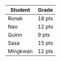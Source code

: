 | Student | Grade |
|----------|----------|
| Ronak | 18 pts |
| Nao | 12 pts |
| Quinn | 9 pts |
| Sasa | 15 pts |
| Mingkwan | 12 pts |
